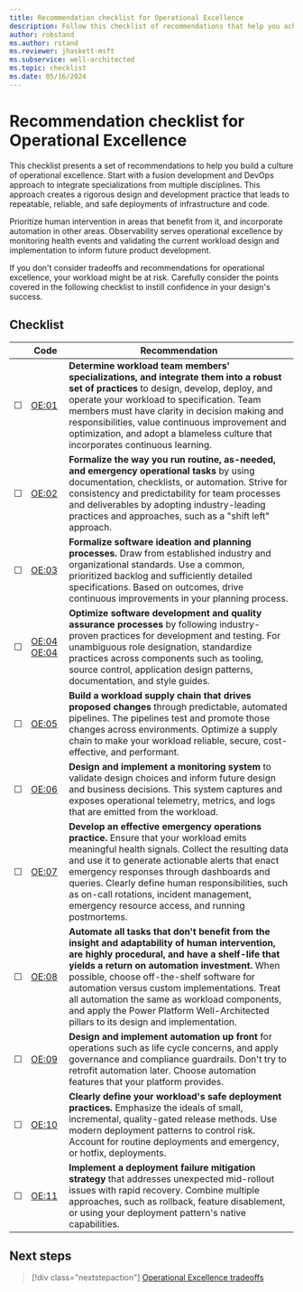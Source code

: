 ```yaml
---
title: Recommendation checklist for Operational Excellence
description: Follow this checklist of recommendations that help you achieve an Operational Excellence approach in your Power Platform workload team.
author: robstand
ms.author: rstand
ms.reviewer: jhaskett-msft
ms.subservice: well-architected
ms.topic: checklist
ms.date: 05/16/2024
---
```


# Recommendation checklist for Operational Excellence

This checklist presents a set of recommendations to help you build a culture of operational excellence. Start with a fusion development and DevOps approach to integrate specializations from multiple disciplines. This approach creates a rigorous design and development practice that leads to repeatable, reliable, and safe deployments of infrastructure and code.

Prioritize human intervention in areas that benefit from it, and incorporate automation in other areas. Observability serves operational excellence by monitoring health events and validating the current workload design and implementation to inform future product development.

If you don't consider tradeoffs and recommendations for operational excellence, your workload might be at risk. Carefully consider the points covered in the following checklist to instill confidence in your design's success.

## Checklist

| &nbsp; | Code | Recommendation |
|-|-|-|
| &#9744; | [OE:01](fusion-culture.md) | **Determine workload team members' specializations, and integrate them into a robust set of practices** to design, develop, deploy, and operate your workload to specification. Team members must have clarity in decision making and responsibilities, value continuous improvement and optimization, and adopt a blameless culture that incorporates continuous learning. |
| &#9744; | [OE:02](formalize-operations-tasks.md) | **Formalize the way you run routine, as-needed, and emergency operational tasks** by using documentation, checklists, or automation. Strive for consistency and predictability for team processes and deliverables by adopting industry-leading practices and approaches, such as a "shift left" approach. |
| &#9744; | [OE:03](formalize-development-practices.md) | **Formalize software ideation and planning processes.** Draw from established industry and organizational standards. Use a common, prioritized backlog and sufficiently detailed specifications. Based on outcomes, drive continuous improvements in your planning process. |
| &#9744; | [OE:04](tools-processes.md) [OE:04](release-engineering-continuous-integration.md) | **Optimize software development and quality assurance processes** by following industry-proven practices for development and testing. For unambiguous role designation, standardize practices across components such as tooling, source control, application design patterns, documentation, and style guides. |
| &#9744; | [OE:05](workload-supply-chain.md) | **Build a workload supply chain that drives proposed changes** through predictable, automated pipelines. The pipelines test and promote those changes across environments. Optimize a supply chain to make your workload reliable, secure, cost-effective, and performant. |
| &#9744; | [OE:06](observability.md) | **Design and implement a monitoring system** to validate design choices and inform future design and business decisions. This system captures and exposes operational telemetry, metrics, and logs that are emitted from the workload. |
| &#9744; | [OE:07](emergency-response.md) | **Develop an effective emergency operations practice.** Ensure that your workload emits meaningful health signals. Collect the resulting data and use it to generate actionable alerts that enact emergency responses through dashboards and queries. Clearly define human responsibilities, such as on-call rotations, incident management, emergency resource access, and running postmortems. |
| &#9744; | [OE:08](automate-tasks.md) | **Automate all tasks that don't benefit from the insight and adaptability of human intervention, are highly procedural, and have a shelf-life that yields a return on automation investment.** When possible, choose off-the-shelf software for automation versus custom implementations. Treat all automation the same as workload components, and apply the Power Platform Well-Architected pillars to its design and implementation. |
| &#9744; | [OE:09](enable-automation.md) | **Design and implement automation up front** for operations such as life cycle concerns, and apply governance and compliance guardrails. Don't try to retrofit automation later. Choose automation features that your platform provides. |
| &#9744; | [OE:10](safe-deployments.md) | **Clearly define your workload's safe deployment practices.** Emphasize the ideals of small, incremental, quality-gated release methods. Use modern deployment patterns to control risk. Account for routine deployments and emergency, or hotfix, deployments. |
| &#9744; | [OE:11](mitigation-strategy.md) | **Implement a deployment failure mitigation strategy** that addresses unexpected mid-rollout issues with rapid recovery. Combine multiple approaches, such as rollback, feature disablement, or using your deployment pattern's native capabilities. |

## Next steps

> [!div class="nextstepaction"]
> [Operational Excellence tradeoffs](tradeoffs.md)
